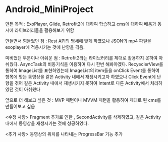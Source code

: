 # Android_MiniProject
만든 목적 : ExoPlayer, Glide, Retrofit2에 대하여 학습하고 cms에 대하여 배움과 동시에 라이브러리들을 활용해보기 위함

만들면서 힘들었던 점 : Rest API의 명세에 맞게 하였으나 JSON의 mp4 파일을 exoplayer에 적용시키는 것에 난항을 겪음. 

	
미비했던 부분이나 아쉬운 점 : Retrofit2라는 라이브러리를 제대로 활용하지 못하여 아쉬웠다. 
AsyncTask의 비동기식을 이용하여 다시 한번 해봐야겠다. 
RecyeclerView를 통하여 ImageList를 표현하였는데 ImageList의 item들을 onClick Event를 통하여 항목에 맞는 동영상을
같은 Activity 내에서 재생시키고자 하였으나 Click Event에 난항을 겪어 같은 Activity 내에서 재생시키지 못하여 Intent로
다른 Activity에서 처리하였던 것이 아쉬웠다
                         
앞으로 더 해보고 싶은 것 : MVP 패턴이나 MVVM 패턴을 활용하여 제대로 된 cms를 만들어보고 싶음                           


<수정 사항> 
Fragment 추가로 인한 , SecondActivity를 삭제하였고, 같은 Activity내에서 동영상을 재생시키는 것에 성공하였다.

<추가 사항>
동영상의 위치를 나타내는 ProgressBar 기능 추가
